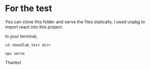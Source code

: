 # For the test

You can clone this folder and serve the files statically. I used unpkg to import react into this project.

In your terminal,

```
cd <bandlab_test dir>

npx serve
```

Thanks!
